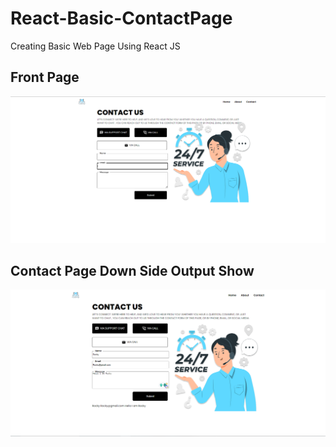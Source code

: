 # React-Basic-ContactPage
Creating Basic Web Page Using React JS 

## Front Page
![image](https://github.com/tavanojirutik/React-Basic-ContactPage/blob/main/FrontPage.png)

## Contact Page Down Side Output Show
![image](https://github.com/tavanojirutik/React-Basic-ContactPage/blob/main/OutputPage.png)




